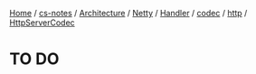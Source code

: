 [Home](https://mengxianbin.github.io) /
[cs-notes](https://mengxianbin.github.io/cs-notes/site) /
[Architecture](https://mengxianbin.github.io/cs-notes/site/Architecture) /
[Netty](https://mengxianbin.github.io/cs-notes/site/Architecture/Netty) /
[Handler](https://mengxianbin.github.io/cs-notes/site/Architecture/Netty/Handler) /
[codec](https://mengxianbin.github.io/cs-notes/site/Architecture/Netty/Handler/codec) /
[http](https://mengxianbin.github.io/cs-notes/site/Architecture/Netty/Handler/codec/http) /
[HttpServerCodec](https://mengxianbin.github.io/cs-notes/site/Architecture/Netty/Handler/codec/http/HttpServerCodec)

# TO DO
